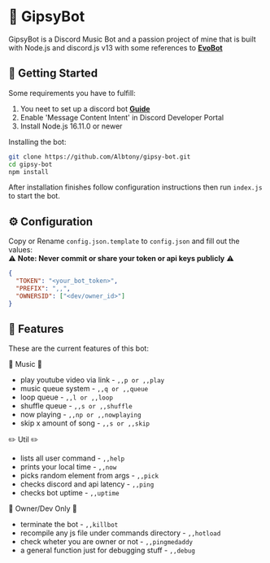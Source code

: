 # 🤖 GipsyBot
GipsyBot is a Discord Music Bot and a passion project of mine that is built with Node.js and discord.js v13 with some references to **[EvoBot](https://github.com/eritislami/evobot)**

## 🚀 Getting Started
Some requirements you have to fulfill:
1. You neet to set up a discord bot **[Guide](https://discordjs.guide/preparations/setting-up-a-bot-application.html#creating-your-bot)**  
2. Enable 'Message Content Intent' in Discord Developer Portal
3. Install Node.js 16.11.0 or newer

Installing the bot:
```sh
git clone https://github.com/Albtony/gipsy-bot.git
cd gipsy-bot
npm install
```
After installation finishes follow configuration instructions then run `index.js` to start the bot.

## ⚙️ Configuration
Copy or Rename `config.json.template` to `config.json` and fill out the values:<br>
⚠️ **Note: Never commit or share your token or api keys publicly** ⚠️
```json
{
  "TOKEN": "<your_bot_token>",
  "PREFIX": ",,",
  "OWNERSID": ["<dev/owner_id>"]
}
```

## 📝 Features
These are the current features of this bot:

🎵 Music 🎵
- play youtube video via link - `,,p or ,,play`
- music queue system - `,,q or ,,queue`
- loop queue - `,,l or ,,loop`
- shuffle queue - `,,s or ,,shuffle`
- now playing - `,,np or ,,nowplaying`
- skip x amount of song - `,,s or ,,skip`

✏️ Util ✏️
- lists all user command - `,,help`
- prints your local time - `,,now`
- picks random element from args - `,,pick`
- checks discord and api latency - `,,ping`
- checks bot uptime - `,,uptime`

👨 Owner/Dev Only 👩
- terminate the bot - `,,killbot`
- recompile any js file under commands directory - `,,hotload`
- check wheter you are owner or not - `,,pingmedaddy`
- a general function just for debugging stuff - `,,debug`
